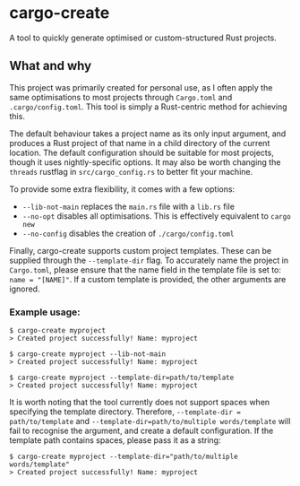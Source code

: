 # cargo-create
A tool to quickly generate optimised or custom-structured Rust projects.

## What and why
This project was primarily created for personal use, as I often apply the same optimisations to most projects through `Cargo.toml` and `.cargo/config.toml`.
This tool is simply a Rust-centric method for achieving this.

The default behaviour takes a project name as its only input argument, and produces a Rust project of that name in a child directory of the current location. The default configuration should be suitable for most projects, though it uses nightly-specific options. It may also be worth changing the `threads` rustflag in `src/cargo_config.rs` to better fit your machine.

To provide some extra flexibility, it comes with a few options:
- `--lib-not-main` replaces the `main.rs` file with a `lib.rs` file
- `--no-opt` disables all optimisations. This is effectively equivalent to `cargo new`
- `--no-config` disables the creation of `./cargo/config.toml`

Finally, cargo-create supports custom project templates. These can be supplied through the `--template-dir` flag. To accurately name the project in `Cargo.toml`, please ensure that the name field in the template file is set to: `name = "[NAME]"`. 
If a custom template is provided, the other arguments are ignored.

### Example usage:
```
$ cargo-create myproject
> Created project successfully! Name: myproject
```
```
$ cargo-create myproject --lib-not-main
> Created project successfully! Name: myproject
```
```
$ cargo-create myproject --template-dir=path/to/template
> Created project successfully! Name: myproject
```
It is worth noting that the tool currently does not support spaces when specifying the template directory. Therefore, `--template-dir = path/to/template` and `--template-dir=path/to/multiple words/template` will fail to recognise the argument, and create a default configuration. If the template path contains spaces, please pass it as a string: 
```
$ cargo-create myproject --template-dir="path/to/multiple words/template"
> Created project successfully! Name: myproject
```
